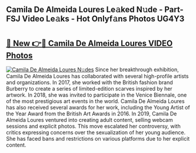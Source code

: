 ## Camila De Almeida Loures Le𝚊ked N𝚞de - Part-FSJ Video Le𝚊ks - Hot Onlyf𝚊ns Photos UG4Y3

# <h2><a href="http://ac44322.deff.icu/?id=Camila+De+Almeida+Loures">🔗 New 👉🔴 Camila De Almeida Loures VIDEO Photos</a></h2>

[![Camila De Almeida Loures N𝚞des](https://i.imgur.com/rIISA9y.gif)](http://ac44322.deff.icu/?id=Camila+De+Almeida+Loures)
Since her breakthrough exhibition, Camila De Almeida Loures has collaborated with several high-profile artists and organizations. In 2017, she worked with the British fashion brand Burberry to create a series of limited-edition scarves inspired by her artwork. In 2018, she was invited to participate in the Venice Biennale, one of the most prestigious art events in the world. Camila De Almeida Loures has also received several awards for her work, including the Young Artist of the Year Award from the British Art Awards in 2016. In 2019, Camila De Almeida Loures ventured into creating adult content, selling webcam sessions and explicit photos. This move escalated her controversy, with critics expressing concerns over the sexualization of her young audience. She has faced bans and restrictions on various platforms due to her explicit content.
